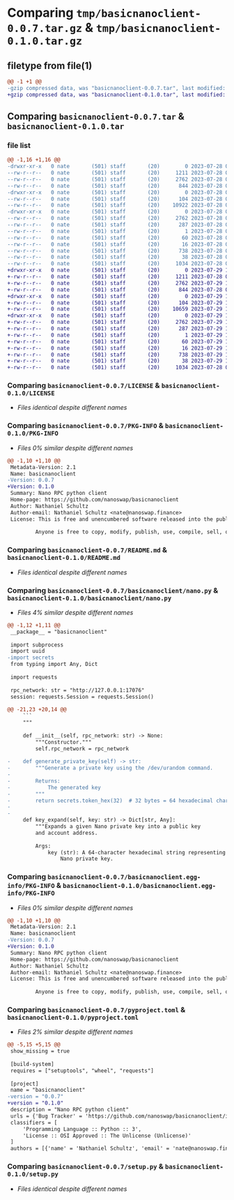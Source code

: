 # Comparing `tmp/basicnanoclient-0.0.7.tar.gz` & `tmp/basicnanoclient-0.1.0.tar.gz`

## filetype from file(1)

```diff
@@ -1 +1 @@
-gzip compressed data, was "basicnanoclient-0.0.7.tar", last modified: Fri Jul 28 03:13:05 2023, max compression
+gzip compressed data, was "basicnanoclient-0.1.0.tar", last modified: Sat Jul 29 16:21:41 2023, max compression
```

## Comparing `basicnanoclient-0.0.7.tar` & `basicnanoclient-0.1.0.tar`

### file list

```diff
@@ -1,16 +1,16 @@
-drwxr-xr-x   0 nate       (501) staff       (20)        0 2023-07-28 03:13:05.811622 basicnanoclient-0.0.7/
--rw-r--r--   0 nate       (501) staff       (20)     1211 2023-07-28 01:29:38.000000 basicnanoclient-0.0.7/LICENSE
--rw-r--r--   0 nate       (501) staff       (20)     2762 2023-07-28 03:13:05.811501 basicnanoclient-0.0.7/PKG-INFO
--rw-r--r--   0 nate       (501) staff       (20)      844 2023-07-28 01:29:38.000000 basicnanoclient-0.0.7/README.md
-drwxr-xr-x   0 nate       (501) staff       (20)        0 2023-07-28 03:13:05.810666 basicnanoclient-0.0.7/basicnanoclient/
--rw-r--r--   0 nate       (501) staff       (20)      104 2023-07-28 03:09:02.000000 basicnanoclient-0.0.7/basicnanoclient/__init__.py
--rw-r--r--   0 nate       (501) staff       (20)    10922 2023-07-28 02:23:13.000000 basicnanoclient-0.0.7/basicnanoclient/nano.py
-drwxr-xr-x   0 nate       (501) staff       (20)        0 2023-07-28 03:13:05.811244 basicnanoclient-0.0.7/basicnanoclient.egg-info/
--rw-r--r--   0 nate       (501) staff       (20)     2762 2023-07-28 03:13:05.000000 basicnanoclient-0.0.7/basicnanoclient.egg-info/PKG-INFO
--rw-r--r--   0 nate       (501) staff       (20)      287 2023-07-28 03:13:05.000000 basicnanoclient-0.0.7/basicnanoclient.egg-info/SOURCES.txt
--rw-r--r--   0 nate       (501) staff       (20)        1 2023-07-28 03:13:05.000000 basicnanoclient-0.0.7/basicnanoclient.egg-info/dependency_links.txt
--rw-r--r--   0 nate       (501) staff       (20)       60 2023-07-28 03:13:05.000000 basicnanoclient-0.0.7/basicnanoclient.egg-info/requires.txt
--rw-r--r--   0 nate       (501) staff       (20)       16 2023-07-28 03:13:05.000000 basicnanoclient-0.0.7/basicnanoclient.egg-info/top_level.txt
--rw-r--r--   0 nate       (501) staff       (20)      738 2023-07-28 03:12:47.000000 basicnanoclient-0.0.7/pyproject.toml
--rw-r--r--   0 nate       (501) staff       (20)       38 2023-07-28 03:13:05.811654 basicnanoclient-0.0.7/setup.cfg
--rw-r--r--   0 nate       (501) staff       (20)     1034 2023-07-28 03:08:55.000000 basicnanoclient-0.0.7/setup.py
+drwxr-xr-x   0 nate       (501) staff       (20)        0 2023-07-29 16:21:41.929917 basicnanoclient-0.1.0/
+-rw-r--r--   0 nate       (501) staff       (20)     1211 2023-07-28 01:29:38.000000 basicnanoclient-0.1.0/LICENSE
+-rw-r--r--   0 nate       (501) staff       (20)     2762 2023-07-29 16:21:41.929803 basicnanoclient-0.1.0/PKG-INFO
+-rw-r--r--   0 nate       (501) staff       (20)      844 2023-07-28 01:29:38.000000 basicnanoclient-0.1.0/README.md
+drwxr-xr-x   0 nate       (501) staff       (20)        0 2023-07-29 16:21:41.928882 basicnanoclient-0.1.0/basicnanoclient/
+-rw-r--r--   0 nate       (501) staff       (20)      104 2023-07-29 16:21:05.000000 basicnanoclient-0.1.0/basicnanoclient/__init__.py
+-rw-r--r--   0 nate       (501) staff       (20)    10659 2023-07-29 15:46:06.000000 basicnanoclient-0.1.0/basicnanoclient/nano.py
+drwxr-xr-x   0 nate       (501) staff       (20)        0 2023-07-29 16:21:41.929630 basicnanoclient-0.1.0/basicnanoclient.egg-info/
+-rw-r--r--   0 nate       (501) staff       (20)     2762 2023-07-29 16:21:41.000000 basicnanoclient-0.1.0/basicnanoclient.egg-info/PKG-INFO
+-rw-r--r--   0 nate       (501) staff       (20)      287 2023-07-29 16:21:41.000000 basicnanoclient-0.1.0/basicnanoclient.egg-info/SOURCES.txt
+-rw-r--r--   0 nate       (501) staff       (20)        1 2023-07-29 16:21:41.000000 basicnanoclient-0.1.0/basicnanoclient.egg-info/dependency_links.txt
+-rw-r--r--   0 nate       (501) staff       (20)       60 2023-07-29 16:21:41.000000 basicnanoclient-0.1.0/basicnanoclient.egg-info/requires.txt
+-rw-r--r--   0 nate       (501) staff       (20)       16 2023-07-29 16:21:41.000000 basicnanoclient-0.1.0/basicnanoclient.egg-info/top_level.txt
+-rw-r--r--   0 nate       (501) staff       (20)      738 2023-07-29 16:20:59.000000 basicnanoclient-0.1.0/pyproject.toml
+-rw-r--r--   0 nate       (501) staff       (20)       38 2023-07-29 16:21:41.929950 basicnanoclient-0.1.0/setup.cfg
+-rw-r--r--   0 nate       (501) staff       (20)     1034 2023-07-28 03:08:55.000000 basicnanoclient-0.1.0/setup.py
```

### Comparing `basicnanoclient-0.0.7/LICENSE` & `basicnanoclient-0.1.0/LICENSE`

 * *Files identical despite different names*

### Comparing `basicnanoclient-0.0.7/PKG-INFO` & `basicnanoclient-0.1.0/PKG-INFO`

 * *Files 0% similar despite different names*

```diff
@@ -1,10 +1,10 @@
 Metadata-Version: 2.1
 Name: basicnanoclient
-Version: 0.0.7
+Version: 0.1.0
 Summary: Nano RPC python client
 Home-page: https://github.com/nanoswap/basicnanoclient
 Author: Nathaniel Schultz
 Author-email: Nathaniel Schultz <nate@nanoswap.finance>
 License: This is free and unencumbered software released into the public domain.
         
         Anyone is free to copy, modify, publish, use, compile, sell, or
```

### Comparing `basicnanoclient-0.0.7/README.md` & `basicnanoclient-0.1.0/README.md`

 * *Files identical despite different names*

### Comparing `basicnanoclient-0.0.7/basicnanoclient/nano.py` & `basicnanoclient-0.1.0/basicnanoclient/nano.py`

 * *Files 4% similar despite different names*

```diff
@@ -1,12 +1,11 @@
 __package__ = "basicnanoclient"
 
 import subprocess
 import uuid
-import secrets
 from typing import Any, Dict
 
 import requests
 
 rpc_network: str = "http://127.0.0.1:17076"
 session: requests.Session = requests.Session()
 
@@ -21,23 +20,14 @@
     ```
     """
 
     def __init__(self, rpc_network: str) -> None:
         """Constructor."""
         self.rpc_network = rpc_network
 
-    def generate_private_key(self) -> str:
-        """Generate a private key using the /dev/urandom command.
-
-        Returns:
-            The generated key
-        """
-        return secrets.token_hex(32)  # 32 bytes = 64 hexadecimal characters
-
-
     def key_expand(self, key: str) -> Dict[str, Any]:
         """Expands a given Nano private key into a public key
         and account address.
 
         Args:
             key (str): A 64-character hexadecimal string representing the
                 Nano private key.
```

### Comparing `basicnanoclient-0.0.7/basicnanoclient.egg-info/PKG-INFO` & `basicnanoclient-0.1.0/basicnanoclient.egg-info/PKG-INFO`

 * *Files 0% similar despite different names*

```diff
@@ -1,10 +1,10 @@
 Metadata-Version: 2.1
 Name: basicnanoclient
-Version: 0.0.7
+Version: 0.1.0
 Summary: Nano RPC python client
 Home-page: https://github.com/nanoswap/basicnanoclient
 Author: Nathaniel Schultz
 Author-email: Nathaniel Schultz <nate@nanoswap.finance>
 License: This is free and unencumbered software released into the public domain.
         
         Anyone is free to copy, modify, publish, use, compile, sell, or
```

### Comparing `basicnanoclient-0.0.7/pyproject.toml` & `basicnanoclient-0.1.0/pyproject.toml`

 * *Files 2% similar despite different names*

```diff
@@ -5,15 +5,15 @@
 show_missing = true
 
 [build-system]
 requires = ["setuptools", "wheel", "requests"]
 
 [project]
 name = "basicnanoclient"
-version = "0.0.7"
+version = "0.1.0"
 description = "Nano RPC python client"
 urls = {'Bug Tracker' = 'https://github.com/nanoswap/basicnanoclient/issues'}
 classifiers = [
     'Programming Language :: Python :: 3',
     'License :: OSI Approved :: The Unlicense (Unlicense)'
 ]
 authors = [{'name' = 'Nathaniel Schultz', 'email' = 'nate@nanoswap.finance'}]
```

### Comparing `basicnanoclient-0.0.7/setup.py` & `basicnanoclient-0.1.0/setup.py`

 * *Files identical despite different names*


